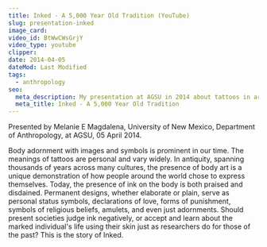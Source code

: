 ```yaml
---
title: Inked - A 5,000 Year Old Tradition (YouTube)
slug: presentation-inked
image_card: 
video_id: BtWwCWsGrjY
video_type: youtube
clipper:
date: 2014-04-05
dateMod: Last Modified
tags:
  - anthropology
seo:
  meta_description: My presentation at AGSU in 2014 about tattoos in archaeology.
  meta_title: Inked - A 5,000 Year Old Tradition
---
```

Presented by Melanie E Magdalena, University of New Mexico, Department of Anthropology, at AGSU, 05 April 2014.

Body adornment with images and symbols is prominent in our time. The meanings of tattoos are personal and vary widely. In antiquity, spanning thousands of years across many cultures, the presence of body art is a unique demonstration of how people around the world chose to express themselves. Today, the presence of ink on the body is both praised and disdained. Permanent designs, whether elaborate or plain, serve as personal status symbols, declarations of love, forms of punishment, symbols of religious beliefs, amulets, and even just adornments. Should present societies judge ink negatively, or accept and learn about the marked individual's life using their skin just as researchers do for those of the past? This is the story of Inked.​
